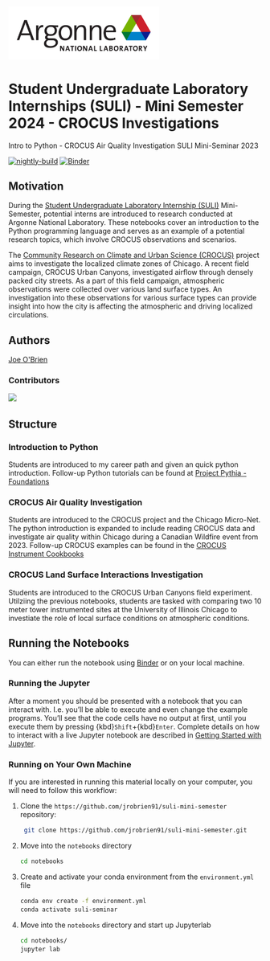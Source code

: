 <img src="images/ANL_RGB-01.png" alt="thumbnail" width="300"/>

# Student Undergraduate Laboratory Internships (SULI) - Mini Semester 2024 - CROCUS Investigations
Intro to Python - CROCUS Air Quality Investigation SULI Mini-Seminar 2023

[![nightly-build](https://github.com/jrobrien91/suli-mini-semester/actions/workflows/nightly-build.yaml/badge.svg)](https://github.com/jrobrien91/suli-mini-semester/actions/workflows/nightly-build.yaml)
[![Binder](https://binder.projectpythia.org/badge_logo.svg)](https://binder.projectpythia.org/v2/gh/jrobrien91/suli-mini-seminar-2023/main)

## Motivation

During the [Student Undergraduate Laboratory Internship (SULI)](https://science.osti.gov/wdts/suli) Mini-Semester, potential interns are introduced to research conducted at Argonne National Laboratory. These notebooks cover an introduction to the Python programming language and serves as an example of a potential research topics, which involve CROCUS observations and scenarios.

The [Community Research on Climate and Urban Science (CROCUS)](https://www.anl.gov/crocus) project aims to investigate the localized climate zones of Chicago. 
A recent field campaign, CROCUS Urban Canyons, investigated airflow through densely packed city streets. As a part of this field campaign, atmospheric observations were collected over various land surface types. An investigation into these observations for various surface types can provide insight into how the city is affecting the atmospheric and driving localized circulations. 

## Authors

[Joe O'Brien](https://github.com/jrobrien91)

### Contributors

<a href="https://github.com/jrobrien91/suli-mini-semester/graphs/contributors">
  <img src="https://contrib.rocks/image?repo=jrobrien91/suli-mini-semester" />
</a>

## Structure

### Introduction to Python
Students are introduced to my career path and given an quick python introduction. 
Follow-up Python tutorials can be found at [Project Pythia - Foundations](https://foundations.projectpythia.org/landing-page.html) 

### CROCUS Air Quality Investigation
Students are introduced to the CROCUS project and the Chicago Micro-Net.
The python introduction is expanded to include reading CROCUS data and investigate air quality within Chicago during a Canadian Wildfire event from 2023.
Follow-up CROCUS examples can be found in the [CROCUS Instrument Cookbooks](https://github.com/CROCUS-Urban/instrument-cookbooks)

### CROCUS Land Surface Interactions Investigation
Students are introduced to the CROCUS Urban Canyons field experiment. 
Utilziing the previous notebooks, students are tasked with comparing two 10 meter tower instrumented sites at the University of Illinois Chicago to investiate the role of local surface conditions on atmospheric conditions. 

## Running the Notebooks
You can either run the notebook using [Binder](https://binderhub.readthedocs.io/en/latest/#) or on your local machine.

### Running the Jupyter

After a moment you should be presented with a
notebook that you can interact with. I.e. you’ll be able to execute
and even change the example programs. You’ll see that the code cells
have no output at first, until you execute them by pressing
{kbd}`Shift`\+{kbd}`Enter`. Complete details on how to interact with
a live Jupyter notebook are described in [Getting Started with
Jupyter](https://foundations.projectpythia.org/foundations/getting-started-jupyter.html).

### Running on Your Own Machine
If you are interested in running this material locally on your computer, you 
will need to follow this workflow:   

1. Clone the `https://github.com/jrobrien91/suli-mini-semester` repository:

   ```bash
    git clone https://github.com/jrobrien91/suli-mini-semester.git
    ```  
1. Move into the `notebooks` directory
    ```bash
    cd notebooks
    ```  
1. Create and activate your conda environment from the `environment.yml` file
    ```bash
    conda env create -f environment.yml
    conda activate suli-seminar
    ```  
1.  Move into the `notebooks` directory and start up Jupyterlab
    ```bash
    cd notebooks/
    jupyter lab
    ```
